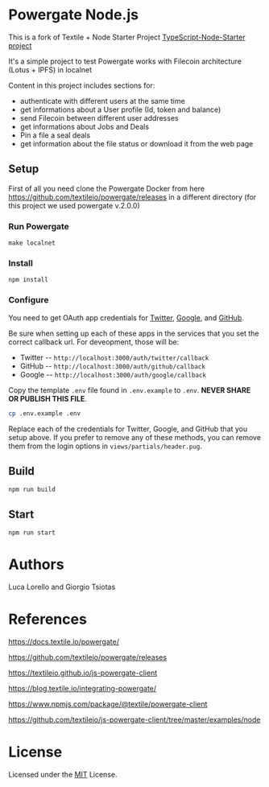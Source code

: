 # Powergate Node.js
This is a fork of  Textile + Node Starter Project [TypeScript-Node-Starter project](https://github.com/microsoft/TypeScript-Node-Starter) 

It's a simple project to test Powergate works with Filecoin architecture (Lotus + IPFS) in localnet

Content in this project includes sections for:

- authenticate with different users at the same time
- get informations about a User profile (Id, token and balance)
- send Filecoin between different user addresses
- get informations about Jobs and Deals
- Pin a file a seal deals 
- get information about the file status or download it from the web page
 
## Setup
First of all you need clone the Powergate Docker from here  https://github.com/textileio/powergate/releases in a different directory
(for this project we used powergate v.2.0.0) 

### Run Powergate

```
make localnet
```

### Install

```
npm install
```

### Configure

You need to get OAuth app credentials for [Twitter](https://developer.twitter.com/en/docs/accounts-and-users/subscribe-account-activity/guides/authenticating-users), [Google](https://developers.google.com/identity/protocols/oauth2), and [GitHub](https://developer.github.com/apps/building-oauth-apps/authorizing-oauth-apps/).

Be sure when setting up each of these apps in the services that you set the correct callback url. For deveopment, those will be:

* Twitter -- `http://localhost:3000/auth/twitter/callback`
* GitHub -- `http://localhost:3000/auth/github/callback`
* Google -- `http://localhost:3000/auth/google/callback`

Copy the template `.env` file found in `.env.example` to `.env`. **NEVER SHARE OR PUBLISH THIS FILE**.

```bash
cp .env.example .env
```

Replace each of the credentials for Twitter, Google, and GitHub that you setup above. If you prefer to remove any of these methods, you can remove them from the login options in `views/partials/header.pug`.

## Build

```
npm run build
```

## Start

```
npm run start
```

# Authors
Luca Lorello and Giorgio Tsiotas

# References
https://docs.textile.io/powergate/

https://github.com/textileio/powergate/releases

https://textileio.github.io/js-powergate-client

https://blog.textile.io/integrating-powergate/

https://www.npmjs.com/package/@textile/powergate-client

https://github.com/textileio/js-powergate-client/tree/master/examples/node


# License
Licensed under the [MIT](LICENSE.txt) License.
